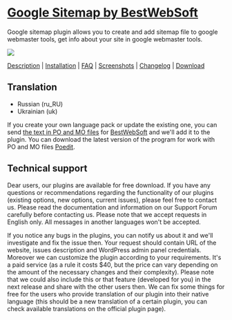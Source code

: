 <a href="http://bestwebsoft.com/products/google-sitemap/" target=_blank>Google Sitemap by BestWebSoft</a>
===============================

Google sitemap plugin allows you to create and add sitemap file to google webmaster tools, get info about your site in google webmaster tools.

<img src="http://bestwebsoft.com/wp-content/uploads/2012/04/google-sitemap-plugin.jpg" />

<a href="http://bestwebsoft.com/products/google-sitemap/description" target=_blank>Description</a> | 
<a href="http://bestwebsoft.com/products/google-sitemap/installation" target=_blank>Installation</a> | 
<a href="http://bestwebsoft.com/products/google-sitemap/faq" target=_blank>FAQ</a> | 
<a href="http://bestwebsoft.com/products/google-sitemap/screenshots" target=_blank>Screenshots</a> | 
<a href="http://bestwebsoft.com/products/google-sitemap/changelog" target=_blank>Changelog</a> | 
<a href="http://bestwebsoft.com/products/google-sitemap/download" target=_blank>Download</a>


Translation
-----------------------------
* Russian (ru_RU)
* Ukrainian (uk)

If you create your own language pack or update the existing one, you can send <a href="http://codex.wordpress.org/Translating_WordPress" target="_blank">the text in PO and MO files</a> for <a href="http://support.bestwebsoft.com" target="_blank">BestWebSoft</a> and we'll add it to the plugin. You can download the latest version of the program for work with PO and MO files <a href="http://www.poedit.net/download.php" target="_blank">Poedit</a>.


Technical support
-----------------------------
Dear users, our plugins are available for free download. If you have any questions or recommendations regarding the functionality of our plugins (existing options, new options, current issues), please feel free to contact us. Please read the documentation and information on our Support Forum carefully before contacting us. Please note that we accept requests in English only. All messages in another languages won't be accepted.

If you notice any bugs in the plugins, you can notify us about it and we'll investigate and fix the issue then. Your request should contain URL of the website, issues description and WordPress admin panel credentials.
Moreover we can customize the plugin according to your requirements. It's a paid service (as a rule it costs $40, but the price can vary depending on the amount of the necessary changes and their complexity). Please note that we could also include this or that feature (developed for you) in the next release and share with the other users then. 
We can fix some things for free for the users who provide translation of our plugin into their native language (this should be a new translation of a certain plugin, you can check available translations on the official plugin page).
